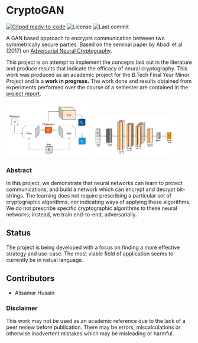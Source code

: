 # CryptoGAN

[![Gitpod ready-to-code](https://img.shields.io/badge/Gitpod-ready--to--code-blue?logo=gitpod)](https://gitpod.io/#https://github.com/zrthxn/CryptoGAN)
![License](https://img.shields.io/github/license/zrthxn/CryptoGAN)
![Last commit](https://img.shields.io/github/last-commit/zrthxn/CryptoGAN)

A GAN based approach to encrypts communication between two symmetrically secure parties.
Based on the seminal paper by Abadi et al (2017) on [Adversarial Neural Cryptography](https://arxiv.org/pdf/1610.06918.pdf).

This project is an attempt to implement the concepts laid out in the literature and produce results that indicate the efficacy of neural cryptography.
This work was produced as an academic project for the B.Tech Final Year Minor Project and is a **work in progress.** The work done and results obtained from experiments performed
over the course of a semester are contained in the <a href="./docs/Minor Report/minorrep.pdf">project report</a>.

<img src="./docs/ref/anc.png" width="45%"> <img src="./docs/ref/anclayers.png" width="45%">

### Abstract
In this project, we demonstrate that neural networks can learn to protect communications, 
and build a network which can encrypt and decrypt bit-strings.
The learning does not require prescribing a particular set of cryptographic algorithms, 
nor indicating ways of applying these algorithms. We do not prescribe specific cryptographic 
algorithms to these neural networks; instead, we train end-to-end, adversarially. 

## Status
The project is being developed with a focus on finding a more effective strategy and use-case.
The most viable field of application seems to currently be in natual language. 

## Contributors
- Alisamar Husain

### Disclaimer
This work may not be used as an academic reference due to the lack of a peer review before publication. 
There may be errors, miscalculations or otherwise inadvertent mistakes which may be misleading or harmful.

